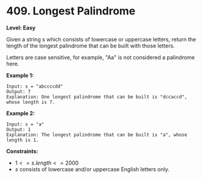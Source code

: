 # 409. Longest Palindrome
**Level: Easy**

Given a string s which consists of lowercase or uppercase letters, return the length of the longest palindrome that can be built with those letters.

Letters are case sensitive, for example, "Aa" is not considered a palindrome here.

**Example 1:**

```
Input: s = "abccccdd"
Output: 7
Explanation: One longest palindrome that can be built is "dccaccd", whose length is 7.
```

**Example 2:**
```
Input: s = "a"
Output: 1
Explanation: The longest palindrome that can be built is "a", whose length is 1.
```
 
**Constraints:**
* $1 <= s.length <= 2000$
* $s$ consists of lowercase and/or uppercase English letters only.
